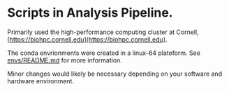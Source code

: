 # Scripts in Analysis Pipeline.

Primarily used the high-performance computing cluster at Cornell, [https://biohpc.cornell.edu](https://biohpc.cornell.edu).

The conda envrionments were created in a linux-64 plateform. See [envs/README.md](https://github.com/AnthonyC-S/BIOCB-6840-Metagenomic-Analysis/blob/main/envs/README.md) for more information.

Minor changes would likely be necessary depending on your software and hardware environment.
